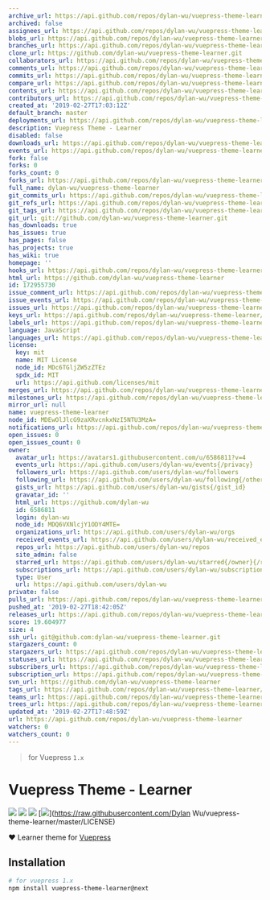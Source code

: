 ```yaml
---
archive_url: https://api.github.com/repos/dylan-wu/vuepress-theme-learner/{archive_format}{/ref}
archived: false
assignees_url: https://api.github.com/repos/dylan-wu/vuepress-theme-learner/assignees{/user}
blobs_url: https://api.github.com/repos/dylan-wu/vuepress-theme-learner/git/blobs{/sha}
branches_url: https://api.github.com/repos/dylan-wu/vuepress-theme-learner/branches{/branch}
clone_url: https://github.com/dylan-wu/vuepress-theme-learner.git
collaborators_url: https://api.github.com/repos/dylan-wu/vuepress-theme-learner/collaborators{/collaborator}
comments_url: https://api.github.com/repos/dylan-wu/vuepress-theme-learner/comments{/number}
commits_url: https://api.github.com/repos/dylan-wu/vuepress-theme-learner/commits{/sha}
compare_url: https://api.github.com/repos/dylan-wu/vuepress-theme-learner/compare/{base}...{head}
contents_url: https://api.github.com/repos/dylan-wu/vuepress-theme-learner/contents/{+path}
contributors_url: https://api.github.com/repos/dylan-wu/vuepress-theme-learner/contributors
created_at: '2019-02-27T17:03:12Z'
default_branch: master
deployments_url: https://api.github.com/repos/dylan-wu/vuepress-theme-learner/deployments
description: Vuepress Theme - Learner
disabled: false
downloads_url: https://api.github.com/repos/dylan-wu/vuepress-theme-learner/downloads
events_url: https://api.github.com/repos/dylan-wu/vuepress-theme-learner/events
fork: false
forks: 0
forks_count: 0
forks_url: https://api.github.com/repos/dylan-wu/vuepress-theme-learner/forks
full_name: dylan-wu/vuepress-theme-learner
git_commits_url: https://api.github.com/repos/dylan-wu/vuepress-theme-learner/git/commits{/sha}
git_refs_url: https://api.github.com/repos/dylan-wu/vuepress-theme-learner/git/refs{/sha}
git_tags_url: https://api.github.com/repos/dylan-wu/vuepress-theme-learner/git/tags{/sha}
git_url: git://github.com/dylan-wu/vuepress-theme-learner.git
has_downloads: true
has_issues: true
has_pages: false
has_projects: true
has_wiki: true
homepage: ''
hooks_url: https://api.github.com/repos/dylan-wu/vuepress-theme-learner/hooks
html_url: https://github.com/dylan-wu/vuepress-theme-learner
id: 172955730
issue_comment_url: https://api.github.com/repos/dylan-wu/vuepress-theme-learner/issues/comments{/number}
issue_events_url: https://api.github.com/repos/dylan-wu/vuepress-theme-learner/issues/events{/number}
issues_url: https://api.github.com/repos/dylan-wu/vuepress-theme-learner/issues{/number}
keys_url: https://api.github.com/repos/dylan-wu/vuepress-theme-learner/keys{/key_id}
labels_url: https://api.github.com/repos/dylan-wu/vuepress-theme-learner/labels{/name}
language: JavaScript
languages_url: https://api.github.com/repos/dylan-wu/vuepress-theme-learner/languages
license:
  key: mit
  name: MIT License
  node_id: MDc6TGljZW5zZTEz
  spdx_id: MIT
  url: https://api.github.com/licenses/mit
merges_url: https://api.github.com/repos/dylan-wu/vuepress-theme-learner/merges
milestones_url: https://api.github.com/repos/dylan-wu/vuepress-theme-learner/milestones{/number}
mirror_url: null
name: vuepress-theme-learner
node_id: MDEwOlJlcG9zaXRvcnkxNzI5NTU3MzA=
notifications_url: https://api.github.com/repos/dylan-wu/vuepress-theme-learner/notifications{?since,all,participating}
open_issues: 0
open_issues_count: 0
owner:
  avatar_url: https://avatars1.githubusercontent.com/u/6586811?v=4
  events_url: https://api.github.com/users/dylan-wu/events{/privacy}
  followers_url: https://api.github.com/users/dylan-wu/followers
  following_url: https://api.github.com/users/dylan-wu/following{/other_user}
  gists_url: https://api.github.com/users/dylan-wu/gists{/gist_id}
  gravatar_id: ''
  html_url: https://github.com/dylan-wu
  id: 6586811
  login: dylan-wu
  node_id: MDQ6VXNlcjY1ODY4MTE=
  organizations_url: https://api.github.com/users/dylan-wu/orgs
  received_events_url: https://api.github.com/users/dylan-wu/received_events
  repos_url: https://api.github.com/users/dylan-wu/repos
  site_admin: false
  starred_url: https://api.github.com/users/dylan-wu/starred{/owner}{/repo}
  subscriptions_url: https://api.github.com/users/dylan-wu/subscriptions
  type: User
  url: https://api.github.com/users/dylan-wu
private: false
pulls_url: https://api.github.com/repos/dylan-wu/vuepress-theme-learner/pulls{/number}
pushed_at: '2019-02-27T18:42:05Z'
releases_url: https://api.github.com/repos/dylan-wu/vuepress-theme-learner/releases{/id}
score: 19.604977
size: 4
ssh_url: git@github.com:dylan-wu/vuepress-theme-learner.git
stargazers_count: 0
stargazers_url: https://api.github.com/repos/dylan-wu/vuepress-theme-learner/stargazers
statuses_url: https://api.github.com/repos/dylan-wu/vuepress-theme-learner/statuses/{sha}
subscribers_url: https://api.github.com/repos/dylan-wu/vuepress-theme-learner/subscribers
subscription_url: https://api.github.com/repos/dylan-wu/vuepress-theme-learner/subscription
svn_url: https://github.com/dylan-wu/vuepress-theme-learner
tags_url: https://api.github.com/repos/dylan-wu/vuepress-theme-learner/tags
teams_url: https://api.github.com/repos/dylan-wu/vuepress-theme-learner/teams
trees_url: https://api.github.com/repos/dylan-wu/vuepress-theme-learner/git/trees{/sha}
updated_at: '2019-02-27T17:48:59Z'
url: https://api.github.com/repos/dylan-wu/vuepress-theme-learner
watchers: 0
watchers_count: 0
---
```


> for Vuepress `1.x`

# Vuepress Theme - Learner

[![](https://img.shields.io/circleci/project/github/dylan-wu/vuepress-theme-learner/master.svg?style=flat)](https://circleci.com/gh/meteorlxy/vuepress-theme-learner)
[![](https://img.shields.io/npm/v/vuepress-theme-learner/latest.svg?style=flat)](https://www.npmjs.com/package/vuepress-theme-learner)
[![](https://img.shields.io/npm/v/vuepress-theme-learner/next.svg?style=flat)](https://www.npmjs.com/package/vuepress-theme-learner)
[![](https://img.shields.io/github/license/dylan-wu/vuepress-theme-learner.svg?style=flat)](https://raw.githubusercontent.com/Dylan Wu/vuepress-theme-learner/master/LICENSE)

:heart: Learner theme for [Vuepress](https://vuepress.vuejs.org)

## Installation

```sh
# for vuepress 1.x
npm install vuepress-theme-learner@next
```
